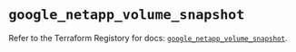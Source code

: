 # `google_netapp_volume_snapshot`

Refer to the Terraform Registory for docs: [`google_netapp_volume_snapshot`](https://registry.terraform.io/providers/hashicorp/google-beta/5.26.0/docs/resources/google_netapp_volume_snapshot).
